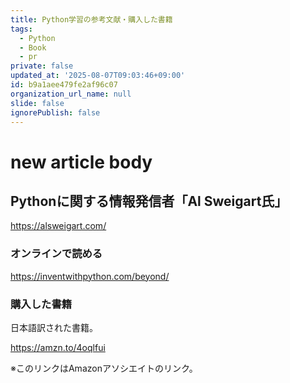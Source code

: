 ```yaml
---
title: Python学習の参考文献・購入した書籍
tags:
  - Python
  - Book
  - pr
private: false
updated_at: '2025-08-07T09:03:46+09:00'
id: b9a1aee479fe2af96c07
organization_url_name: null
slide: false
ignorePublish: false
---
```

# new article body


## Pythonに関する情報発信者「Al Sweigart氏」

https://alsweigart.com/

### オンラインで読める

https://inventwithpython.com/beyond/

### 購入した書籍

日本語訳された書籍。

https://amzn.to/4oqlfui

※このリンクはAmazonアソシエイトのリンク。
